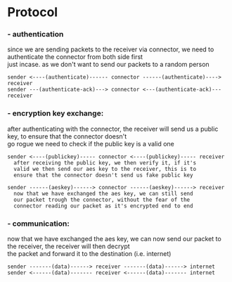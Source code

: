 # Protocol
### - authentication
since we are sending packets to the receiver via connector, we need to authenticate the connector from both side first\
just incase. as we don't want to send our packets to a random person

```
sender <----(authenticate)------ connector ------(authenticate)----> receiver
sender ---(authenticate-ack)---> connector <---(authenticate-ack)--- receiver
```

### - encryption key exchange:
after authenticating with the connector, the receiver will send us a public key, to ensure that the connector doesn't\
go rogue we need to check if the public key is a valid one
```
sender <----(publickey)----- connector <----(publickey)----- receiver
  after receiving the public key, we then verify it, if it's
  valid we then send our aes key to the receiver, this is to
  ensure that the connector doesn't send us fake public key

sender ------(aeskey)------> connector ------(aeskey)------> receiver
  now that we have exchanged the aes key, we can still send
  our packet trough the connector, without the fear of the
  connector reading our packet as it's encrypted end to end
```
### - communication:
now that we have exchanged the aes key, we can now send our packet to the receiver, the receiver will then decrypt\
the packet and forward it to the destination (i.e. internet)
```
sender -------(data)------> receiver -------(data)------> internet
sender <------(data)------- receiver <------(data)------- internet
```